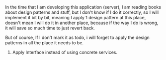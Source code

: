 In the time that I am developing this application (server), I am reading books about design patterns and stuff, but I don't know if I do it correctly, so I will implement it bit by bit, meaning I apply 1 design pattern at this place, doesn't mean I will do it in another place, because if the way I do is wrong, it will save so much time to just revert back.

But of course, If I don't mark it as todo, i will forget to apply the design patterns in all the place it needs to be.

1. Apply Interface instead of using concrete services.
